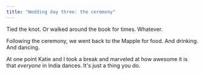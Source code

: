 ```yaml
---
title: "Wedding day three: the ceremony"
---
```


Tied the knot. Or walked around the book for times. Whatever.

Following the ceremony, we went back to the Mapple for food. And drinking. And dancing.

At one point Katie and I took a break and marveled at how awesome it is that *everyone* in India dances. It's just a thing you do. 
